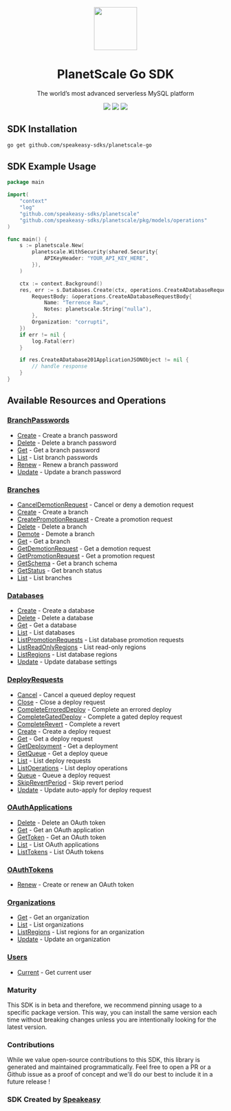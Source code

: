 <div align="center">
    <img src="https://user-images.githubusercontent.com/6267663/230379169-dae2f415-423f-4791-8310-8b3304fd449d.svg" width="100">
    <h1>PlanetScale Go SDK</h1>
   <p>The world’s most advanced serverless MySQL platform</p>
   <a href="https://api-docs.planetscale.com/reference/getting-started-with-planetscale-api"><img src="https://img.shields.io/static/v1?label=Docs&message=API Ref&color=000&style=for-the-badge" /></a>
   <a href="https://github.com/speakeasy-sdks/planetscale-go/actions"><img src="https://img.shields.io/github/actions/workflow/status/speakeasy-sdks/planetscale-go/speakeasy_sdk_generation.yml?style=for-the-badge" /></a>
  <a href="https://opensource.org/licenses/MIT"><img src="https://img.shields.io/badge/License-MIT-blue.svg?style=for-the-badge" /></a>
</div> 

<!-- Start SDK Installation -->
## SDK Installation

```bash
go get github.com/speakeasy-sdks/planetscale-go
```
<!-- End SDK Installation -->

## SDK Example Usage
<!-- Start SDK Example Usage -->
```go
package main

import(
	"context"
	"log"
	"github.com/speakeasy-sdks/planetscale"
	"github.com/speakeasy-sdks/planetscale/pkg/models/operations"
)

func main() {
    s := planetscale.New(
        planetscale.WithSecurity(shared.Security{
            APIKeyHeader: "YOUR_API_KEY_HERE",
        }),
    )

    ctx := context.Background()
    res, err := s.Databases.Create(ctx, operations.CreateADatabaseRequest{
        RequestBody: &operations.CreateADatabaseRequestBody{
            Name: "Terrence Rau",
            Notes: planetscale.String("nulla"),
        },
        Organization: "corrupti",
    })
    if err != nil {
        log.Fatal(err)
    }

    if res.CreateADatabase201ApplicationJSONObject != nil {
        // handle response
    }
}
```
<!-- End SDK Example Usage -->

<!-- Start SDK Available Operations -->
## Available Resources and Operations


### [BranchPasswords](docs/branchpasswords/README.md)

* [Create](docs/branchpasswords/README.md#create) - Create a branch password
* [Delete](docs/branchpasswords/README.md#delete) - Delete a branch password
* [Get](docs/branchpasswords/README.md#get) - Get a branch password
* [List](docs/branchpasswords/README.md#list) - List branch passwords
* [Renew](docs/branchpasswords/README.md#renew) - Renew a branch password
* [Update](docs/branchpasswords/README.md#update) - Update a branch password

### [Branches](docs/branches/README.md)

* [CancelDemotionRequest](docs/branches/README.md#canceldemotionrequest) - Cancel or deny a demotion request
* [Create](docs/branches/README.md#create) - Create a branch
* [CreatePromotionRequest](docs/branches/README.md#createpromotionrequest) - Create a promotion request
* [Delete](docs/branches/README.md#delete) - Delete a branch
* [Demote](docs/branches/README.md#demote) - Demote a branch
* [Get](docs/branches/README.md#get) - Get a branch
* [GetDemotionRequest](docs/branches/README.md#getdemotionrequest) - Get a demotion request
* [GetPromotionRequest](docs/branches/README.md#getpromotionrequest) - Get a promotion request
* [GetSchema](docs/branches/README.md#getschema) - Get a branch schema
* [GetStatus](docs/branches/README.md#getstatus) - Get branch status
* [List](docs/branches/README.md#list) - List branches

### [Databases](docs/databases/README.md)

* [Create](docs/databases/README.md#create) - Create a database
* [Delete](docs/databases/README.md#delete) - Delete a database
* [Get](docs/databases/README.md#get) - Get a database
* [List](docs/databases/README.md#list) - List databases
* [ListPromotionRequests](docs/databases/README.md#listpromotionrequests) - List database promotion requests
* [ListReadOnlyRegions](docs/databases/README.md#listreadonlyregions) - List read-only regions
* [ListRegions](docs/databases/README.md#listregions) - List database regions
* [Update](docs/databases/README.md#update) - Update database settings

### [DeployRequests](docs/deployrequests/README.md)

* [Cancel](docs/deployrequests/README.md#cancel) - Cancel a queued deploy request
* [Close](docs/deployrequests/README.md#close) - Close a deploy request
* [CompleteErroredDeploy](docs/deployrequests/README.md#completeerroreddeploy) - Complete an errored deploy
* [CompleteGatedDeploy](docs/deployrequests/README.md#completegateddeploy) - Complete a gated deploy request
* [CompleteRevert](docs/deployrequests/README.md#completerevert) - Complete a revert
* [Create](docs/deployrequests/README.md#create) - Create a deploy request
* [Get](docs/deployrequests/README.md#get) - Get a deploy request
* [GetDeployment](docs/deployrequests/README.md#getdeployment) - Get a deployment
* [GetQueue](docs/deployrequests/README.md#getqueue) - Get a deploy queue
* [List](docs/deployrequests/README.md#list) - List deploy requests
* [ListOperations](docs/deployrequests/README.md#listoperations) - List deploy operations
* [Queue](docs/deployrequests/README.md#queue) - Queue a deploy request
* [SkipRevertPeriod](docs/deployrequests/README.md#skiprevertperiod) - Skip revert period
* [Update](docs/deployrequests/README.md#update) - Update auto-apply for deploy request

### [OAuthApplications](docs/oauthapplications/README.md)

* [Delete](docs/oauthapplications/README.md#delete) - Delete an OAuth token
* [Get](docs/oauthapplications/README.md#get) - Get an OAuth application
* [GetToken](docs/oauthapplications/README.md#gettoken) - Get an OAuth token
* [List](docs/oauthapplications/README.md#list) - List OAuth applications
* [ListTokens](docs/oauthapplications/README.md#listtokens) - List OAuth tokens

### [OAuthTokens](docs/oauthtokens/README.md)

* [Renew](docs/oauthtokens/README.md#renew) - Create or renew an OAuth token

### [Organizations](docs/organizations/README.md)

* [Get](docs/organizations/README.md#get) - Get an organization
* [List](docs/organizations/README.md#list) - List organizations
* [ListRegions](docs/organizations/README.md#listregions) - List regions for an organization
* [Update](docs/organizations/README.md#update) - Update an organization

### [Users](docs/users/README.md)

* [Current](docs/users/README.md#current) - Get current user
<!-- End SDK Available Operations -->

### Maturity

This SDK is in beta and therefore, we recommend pinning usage to a specific package version.
This way, you can install the same version each time without breaking changes unless you are intentionally
looking for the latest version.

### Contributions

While we value open-source contributions to this SDK, this library is generated and maintained programmatically.
Feel free to open a PR or a Github issue as a proof of concept and we'll do our best to include it in a future release !

### SDK Created by [Speakeasy](https://docs.speakeasyapi.dev/docs/using-speakeasy/client-sdks)
